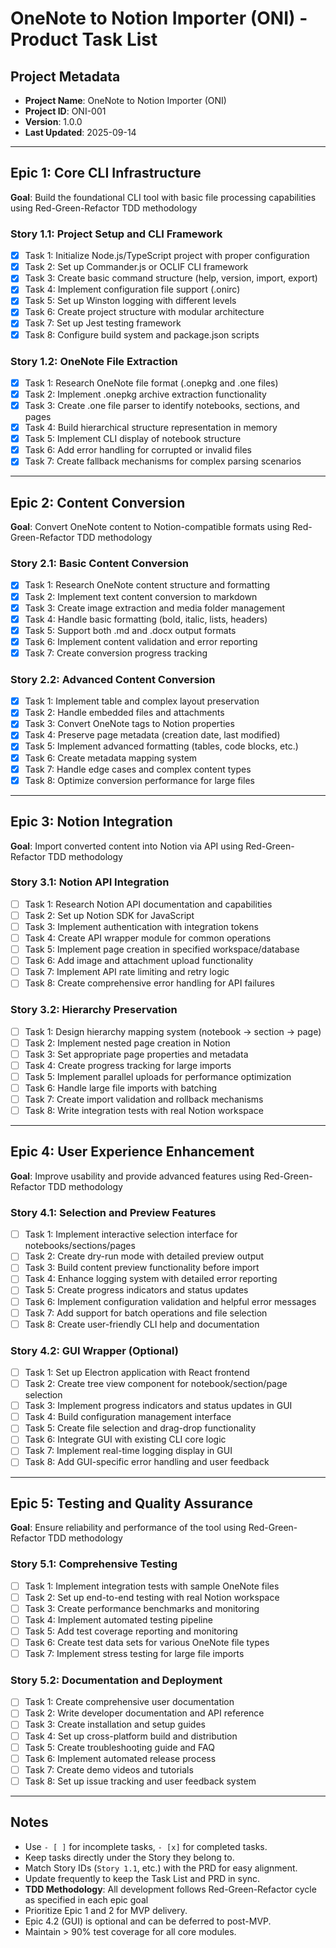 # OneNote to Notion Importer (ONI) - Product Task List

## Project Metadata
- **Project Name**: OneNote to Notion Importer (ONI)
- **Project ID**: ONI-001
- **Version**: 1.0.0
- **Last Updated**: 2025-09-14

---

## Epic 1: Core CLI Infrastructure
**Goal**: Build the foundational CLI tool with basic file processing capabilities using Red-Green-Refactor TDD methodology

### Story 1.1: Project Setup and CLI Framework
- [x] Task 1: Initialize Node.js/TypeScript project with proper configuration
- [x] Task 2: Set up Commander.js or OCLIF CLI framework
- [x] Task 3: Create basic command structure (help, version, import, export)
- [x] Task 4: Implement configuration file support (.onirc)
- [x] Task 5: Set up Winston logging with different levels
- [x] Task 6: Create project structure with modular architecture
- [x] Task 7: Set up Jest testing framework
- [x] Task 8: Configure build system and package.json scripts

### Story 1.2: OneNote File Extraction
- [x] Task 1: Research OneNote file format (.onepkg and .one files)
- [x] Task 2: Implement .onepkg archive extraction functionality
- [x] Task 3: Create .one file parser to identify notebooks, sections, and pages
- [x] Task 4: Build hierarchical structure representation in memory
- [x] Task 5: Implement CLI display of notebook structure
- [x] Task 6: Add error handling for corrupted or invalid files
- [x] Task 7: Create fallback mechanisms for complex parsing scenarios

---

## Epic 2: Content Conversion
**Goal**: Convert OneNote content to Notion-compatible formats using Red-Green-Refactor TDD methodology

### Story 2.1: Basic Content Conversion
- [x] Task 1: Research OneNote content structure and formatting
- [x] Task 2: Implement text content conversion to markdown
- [x] Task 3: Create image extraction and media folder management
- [x] Task 4: Handle basic formatting (bold, italic, lists, headers)
- [x] Task 5: Support both .md and .docx output formats
- [x] Task 6: Implement content validation and error reporting
- [x] Task 7: Create conversion progress tracking

### Story 2.2: Advanced Content Conversion
- [x] Task 1: Implement table and complex layout preservation
- [x] Task 2: Handle embedded files and attachments
- [x] Task 3: Convert OneNote tags to Notion properties
- [x] Task 4: Preserve page metadata (creation date, last modified)
- [x] Task 5: Implement advanced formatting (tables, code blocks, etc.)
- [x] Task 6: Create metadata mapping system
- [x] Task 7: Handle edge cases and complex content types
- [x] Task 8: Optimize conversion performance for large files

---

## Epic 3: Notion Integration
**Goal**: Import converted content into Notion via API using Red-Green-Refactor TDD methodology

### Story 3.1: Notion API Integration
- [ ] Task 1: Research Notion API documentation and capabilities
- [ ] Task 2: Set up Notion SDK for JavaScript
- [ ] Task 3: Implement authentication with integration tokens
- [ ] Task 4: Create API wrapper module for common operations
- [ ] Task 5: Implement page creation in specified workspace/database
- [ ] Task 6: Add image and attachment upload functionality
- [ ] Task 7: Implement API rate limiting and retry logic
- [ ] Task 8: Create comprehensive error handling for API failures

### Story 3.2: Hierarchy Preservation
- [ ] Task 1: Design hierarchy mapping system (notebook → section → page)
- [ ] Task 2: Implement nested page creation in Notion
- [ ] Task 3: Set appropriate page properties and metadata
- [ ] Task 4: Create progress tracking for large imports
- [ ] Task 5: Implement parallel uploads for performance optimization
- [ ] Task 6: Handle large file imports with batching
- [ ] Task 7: Create import validation and rollback mechanisms
- [ ] Task 8: Write integration tests with real Notion workspace

---

## Epic 4: User Experience Enhancement
**Goal**: Improve usability and provide advanced features using Red-Green-Refactor TDD methodology

### Story 4.1: Selection and Preview Features
- [ ] Task 1: Implement interactive selection interface for notebooks/sections/pages
- [ ] Task 2: Create dry-run mode with detailed preview output
- [ ] Task 3: Build content preview functionality before import
- [ ] Task 4: Enhance logging system with detailed error reporting
- [ ] Task 5: Create progress indicators and status updates
- [ ] Task 6: Implement configuration validation and helpful error messages
- [ ] Task 7: Add support for batch operations and file selection
- [ ] Task 8: Create user-friendly CLI help and documentation

### Story 4.2: GUI Wrapper (Optional)
- [ ] Task 1: Set up Electron application with React frontend
- [ ] Task 2: Create tree view component for notebook/section/page selection
- [ ] Task 3: Implement progress indicators and status updates in GUI
- [ ] Task 4: Build configuration management interface
- [ ] Task 5: Create file selection and drag-drop functionality
- [ ] Task 6: Integrate GUI with existing CLI core logic
- [ ] Task 7: Implement real-time logging display in GUI
- [ ] Task 8: Add GUI-specific error handling and user feedback

---

## Epic 5: Testing and Quality Assurance
**Goal**: Ensure reliability and performance of the tool using Red-Green-Refactor TDD methodology

### Story 5.1: Comprehensive Testing
- [ ] Task 1: Implement integration tests with sample OneNote files
- [ ] Task 2: Set up end-to-end testing with real Notion workspace
- [ ] Task 3: Create performance benchmarks and monitoring
- [ ] Task 4: Implement automated testing pipeline
- [ ] Task 5: Add test coverage reporting and monitoring
- [ ] Task 6: Create test data sets for various OneNote file types
- [ ] Task 7: Implement stress testing for large file imports

### Story 5.2: Documentation and Deployment
- [ ] Task 1: Create comprehensive user documentation
- [ ] Task 2: Write developer documentation and API reference
- [ ] Task 3: Create installation and setup guides
- [ ] Task 4: Set up cross-platform build and distribution
- [ ] Task 5: Create troubleshooting guide and FAQ
- [ ] Task 6: Implement automated release process
- [ ] Task 7: Create demo videos and tutorials
- [ ] Task 8: Set up issue tracking and user feedback system

---

## Notes
- Use `- [ ]` for incomplete tasks, `- [x]` for completed tasks.
- Keep tasks directly under the Story they belong to.
- Match Story IDs (`Story 1.1`, etc.) with the PRD for easy alignment.
- Update frequently to keep the Task List and PRD in sync.
- **TDD Methodology**: All development follows Red-Green-Refactor cycle as specified in each epic goal
- Prioritize Epic 1 and 2 for MVP delivery.
- Epic 4.2 (GUI) is optional and can be deferred to post-MVP.
- Maintain > 90% test coverage for all core modules.